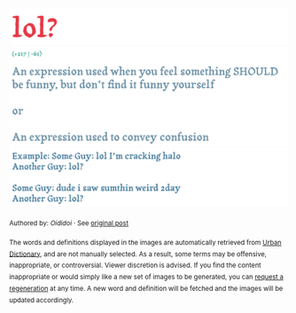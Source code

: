 ![](img/word.1747377233657.png)
![](img/vote.1747377233657.png)
![](img/definition.1747377233657.png)
![](img/example.1747377233657.png)

<sub>Authored by: _Oididoi_ · See [original post](http://lol.urbanup.com/889383)</sub>

<sub>The words and definitions displayed in the images are automatically retrieved from [Urban Dictionary](https://www.urbandictionary.com), and are not manually selected.
As a result, some terms may be offensive, inappropriate, or controversial. Viewer discretion is advised.
If you find the content inappropriate or would simply like a new set of images to be generated, you can [request a regeneration](https://github.com/maximelafarie/maximelafarie/issues/new?template=report-word.yml) at any time. A new word and definition will be fetched and the images will be updated accordingly.</sub>
